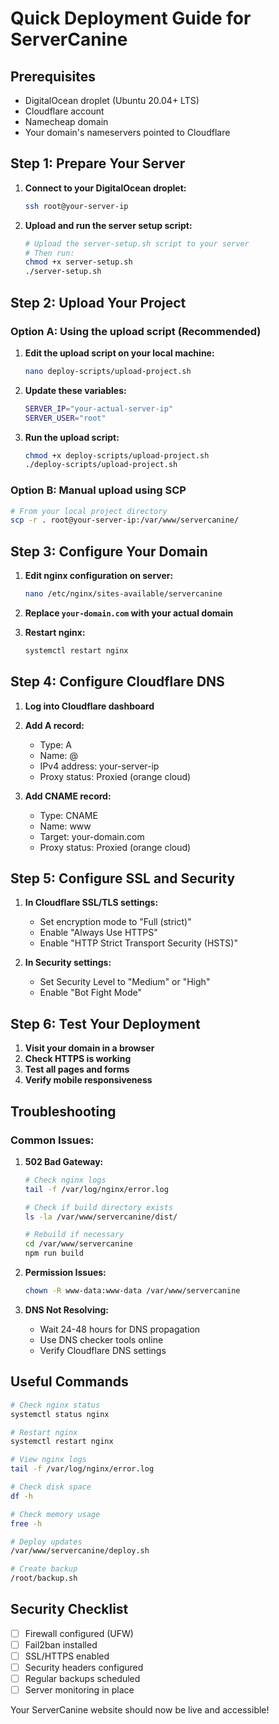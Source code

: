 # Quick Deployment Guide for ServerCanine

## Prerequisites
- DigitalOcean droplet (Ubuntu 20.04+ LTS)
- Cloudflare account
- Namecheap domain
- Your domain's nameservers pointed to Cloudflare

## Step 1: Prepare Your Server

1. **Connect to your DigitalOcean droplet:**
   ```bash
   ssh root@your-server-ip
   ```

2. **Upload and run the server setup script:**
   ```bash
   # Upload the server-setup.sh script to your server
   # Then run:
   chmod +x server-setup.sh
   ./server-setup.sh
   ```

## Step 2: Upload Your Project

### Option A: Using the upload script (Recommended)
1. **Edit the upload script on your local machine:**
   ```bash
   nano deploy-scripts/upload-project.sh
   ```
   
2. **Update these variables:**
   ```bash
   SERVER_IP="your-actual-server-ip"
   SERVER_USER="root"
   ```

3. **Run the upload script:**
   ```bash
   chmod +x deploy-scripts/upload-project.sh
   ./deploy-scripts/upload-project.sh
   ```

### Option B: Manual upload using SCP
```bash
# From your local project directory
scp -r . root@your-server-ip:/var/www/servercanine/
```

## Step 3: Configure Your Domain

1. **Edit nginx configuration on server:**
   ```bash
   nano /etc/nginx/sites-available/servercanine
   ```
   
2. **Replace `your-domain.com` with your actual domain**

3. **Restart nginx:**
   ```bash
   systemctl restart nginx
   ```

## Step 4: Configure Cloudflare DNS

1. **Log into Cloudflare dashboard**
2. **Add A record:**
   - Type: A
   - Name: @
   - IPv4 address: your-server-ip
   - Proxy status: Proxied (orange cloud)

3. **Add CNAME record:**
   - Type: CNAME
   - Name: www
   - Target: your-domain.com
   - Proxy status: Proxied (orange cloud)

## Step 5: Configure SSL and Security

1. **In Cloudflare SSL/TLS settings:**
   - Set encryption mode to "Full (strict)"
   - Enable "Always Use HTTPS"
   - Enable "HTTP Strict Transport Security (HSTS)"

2. **In Security settings:**
   - Set Security Level to "Medium" or "High"
   - Enable "Bot Fight Mode"

## Step 6: Test Your Deployment

1. **Visit your domain in a browser**
2. **Check HTTPS is working**
3. **Test all pages and forms**
4. **Verify mobile responsiveness**

## Troubleshooting

### Common Issues:

1. **502 Bad Gateway:**
   ```bash
   # Check nginx logs
   tail -f /var/log/nginx/error.log
   
   # Check if build directory exists
   ls -la /var/www/servercanine/dist/
   
   # Rebuild if necessary
   cd /var/www/servercanine
   npm run build
   ```

2. **Permission Issues:**
   ```bash
   chown -R www-data:www-data /var/www/servercanine
   ```

3. **DNS Not Resolving:**
   - Wait 24-48 hours for DNS propagation
   - Use DNS checker tools online
   - Verify Cloudflare DNS settings

## Useful Commands

```bash
# Check nginx status
systemctl status nginx

# Restart nginx
systemctl restart nginx

# View nginx logs
tail -f /var/log/nginx/error.log

# Check disk space
df -h

# Check memory usage
free -h

# Deploy updates
/var/www/servercanine/deploy.sh

# Create backup
/root/backup.sh
```

## Security Checklist

- [ ] Firewall configured (UFW)
- [ ] Fail2ban installed
- [ ] SSL/HTTPS enabled
- [ ] Security headers configured
- [ ] Regular backups scheduled
- [ ] Server monitoring in place

Your ServerCanine website should now be live and accessible!
